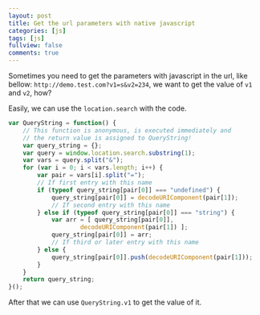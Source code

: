 ```yaml
---
layout: post
title: Get the url parameters with native javascript
categories: [js]
tags: [js]
fullview: false
comments: true
---
```


Sometimes you need to get the parameters with javascript in the url, like bellow:
`http://demo.test.com?v1=s&v2=234`, we want to get the value of `v1` and `v2`, how?

Easily, we can use the `location.search` with the code.

```js
var QueryString = function() {
    // This function is anonymous, is executed immediately and
    // the return value is assigned to QueryString!
    var query_string = {};
    var query = window.location.search.substring(1);
    var vars = query.split("&");
    for (var i = 0; i < vars.length; i++) {
        var pair = vars[i].split("=");
        // If first entry with this name
        if (typeof query_string[pair[0]] === "undefined") {
            query_string[pair[0]] = decodeURIComponent(pair[1]);
            // If second entry with this name
        } else if (typeof query_string[pair[0]] === "string") {
            var arr = [ query_string[pair[0]],
                    decodeURIComponent(pair[1]) ];
            query_string[pair[0]] = arr;
            // If third or later entry with this name
        } else {
            query_string[pair[0]].push(decodeURIComponent(pair[1]));
        }
    }
    return query_string;
}();
```

After that we can use `QueryString.v1` to get the value of it.